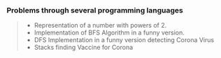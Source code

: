 ### Problems through several programming languages

> - Representation of a number with powers of 2.
> - Implementation of BFS Algorithm in a funny version.
> - DFS Implementation in a funny version detecting Corona Virus
> - Stacks finding Vaccine for Corona
